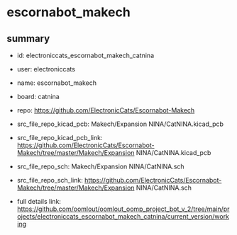 # escornabot_makech
 
## summary 
* id: electroniccats_escornabot_makech_catnina
* user: electroniccats
* name: escornabot_makech
* board: catnina
* repo: https://github.com/ElectronicCats/Escornabot-Makech
* src_file_repo_kicad_pcb: Makech/Expansion NINA/CatNINA.kicad_pcb
* src_file_repo_kicad_pcb_link: https://github.com/ElectronicCats/Escornabot-Makech/tree/master/Makech/Expansion NINA/CatNINA.kicad_pcb


* src_file_repo_sch: Makech/Expansion NINA/CatNINA.sch
* src_file_repo_sch_link: https://github.com/ElectronicCats/Escornabot-Makech/tree/master/Makech/Expansion NINA/CatNINA.sch
* full details link: https://github.com/oomlout/oomlout_oomp_project_bot_v_2/tree/main/projects/electroniccats_escornabot_makech_catnina/current_version/working  






